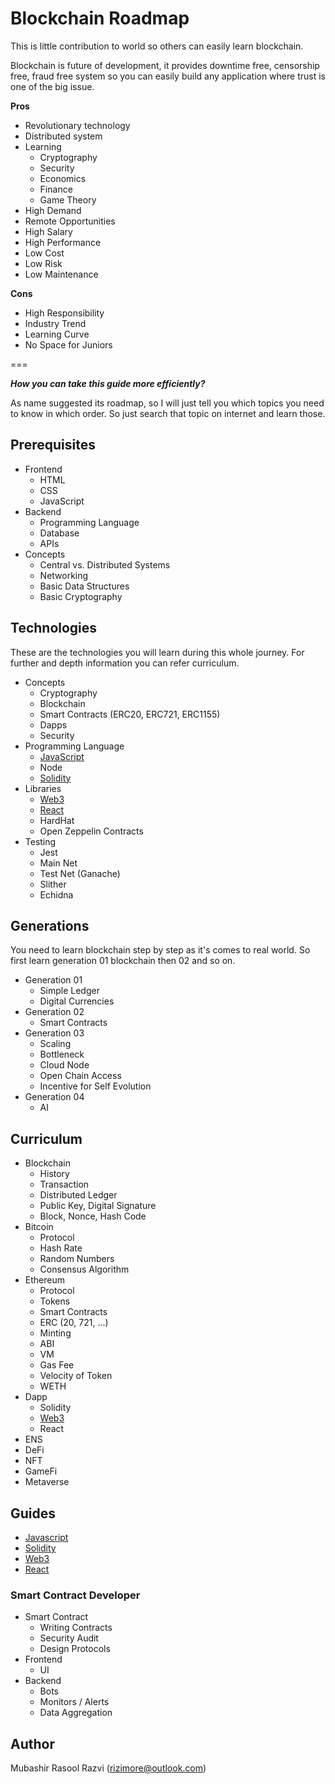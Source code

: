 # Blockchain Roadmap
This is little contribution to world so others can easily learn blockchain.

Blockchain is future of development, it provides downtime free, censorship free, fraud free system so you can easily build any application where trust is one of the big issue.

**Pros**  
- Revolutionary technology
- Distributed system
- Learning
  - Cryptography
  - Security
  - Economics
  - Finance
  - Game Theory
- High Demand
- Remote Opportunities
- High Salary
- High Performance
- Low Cost
- Low Risk
- Low Maintenance

**Cons**
- High Responsibility
- Industry Trend
- Learning Curve
- No Space for Juniors

===

**_How you can take this guide more efficiently?_**

As name suggested its roadmap, so I will just tell you which topics you need to know in which order. So just search that topic on internet and learn those.

## Prerequisites
- Frontend
  - HTML
  - CSS
  - JavaScript
- Backend
  - Programming Language
  - Database
  - APIs
- Concepts
  - Central vs. Distributed Systems
  - Networking
  - Basic Data Structures
  - Basic Cryptography

## Technologies
These are the technologies you will learn during this whole journey. For further and depth information you can refer curriculum.

- Concepts
  - Cryptography
  - Blockchain
  - Smart Contracts (ERC20, ERC721, ERC1155)
  - Dapps
  - Security
- Programming Language
  - [JavaScript](guides/JAVASCRIPT.md)
  - Node
  - [Solidity](guides/SOLIDITY.md)
- Libraries
  - [Web3](guides/WEB3.md)
  - [React](guides/REACT.md)
  - HardHat
  - Open Zeppelin Contracts
- Testing
  - Jest
  - Main Net
  - Test Net (Ganache)
  - Slither
  - Echidna

## Generations
You need to learn blockchain step by step as it's comes to real world. So first learn generation 01 blockchain then 02 and so on.

- Generation 01
  - Simple Ledger
  - Digital Currencies
- Generation 02
  - Smart Contracts
- Generation 03
  - Scaling
  - Bottleneck
  - Cloud Node
  - Open Chain Access
  - Incentive for Self Evolution
- Generation 04
  - AI

## Curriculum
- Blockchain
  - History
  - Transaction
  - Distributed Ledger
  - Public Key, Digital Signature
  - Block, Nonce, Hash Code
- Bitcoin
  - Protocol
  - Hash Rate
  - Random Numbers
  - Consensus Algorithm
- Ethereum
  - Protocol
  - Tokens
  - Smart Contracts
  - ERC (20, 721, ...)
  - Minting
  - ABI
  - VM
  - Gas Fee
  - Velocity of Token
  - WETH
- Dapp
  - Solidity
  - [Web3](guides/WEB3.md)
  - React
- ENS
- DeFi
- NFT
- GameFi
- Metaverse

## Guides
- [Javascript](guides/JAVASCRIPT.md)
- [Solidity](guides/SOLIDITY.md)
- [Web3](guides/WEB3.md)
- [React](guides/REACT.md)

### Smart Contract Developer
- Smart Contract
  - Writing Contracts
  - Security Audit
  - Design Protocols
- Frontend
  - UI
- Backend
  - Bots
  - Monitors / Alerts
  - Data Aggregation

## Author
Mubashir Rasool Razvi (<rizimore@outlook.com>)
